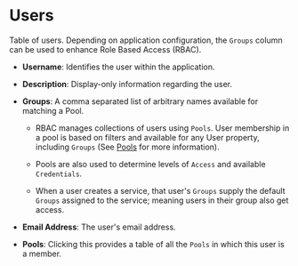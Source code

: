 # Users

Table of users. Depending on application configuration, the `Groups` column
can be used to enhance Role Based Access (RBAC).

- **Username**: Identifies the user within the application.

- **Description**: Display-only information regarding the user.

- **Groups**: A comma separated list of arbitrary names available for matching
  a Pool.

    - RBAC manages collections of users using `Pools`.  User membership in a
      pool is based on filters and available for any User property, including
      `Groups` (See [Pools](../inventory/pools.md) for more information).

    - Pools are also used to determine levels of `Access` and available
      `Credentials`.

    - When a user creates a service, that user's `Groups` supply the default
      `Groups` assigned to the service; meaning users in their group also get
      access. 

- **Email Address**: The user's email address.

- **Pools**: Clicking this provides a table of all the `Pools` in which this
  user is a member.
